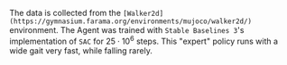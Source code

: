 The data is collected from the `[Walker2d](https://gymnasium.farama.org/environments/mujoco/walker2d/)` environment. The Agent was trained with `Stable Baselines 3`'s implementation of `SAC` for $25 \cdot 10^6$ steps. This "expert" policy runs with a wide gait very fast, while falling rarely.
